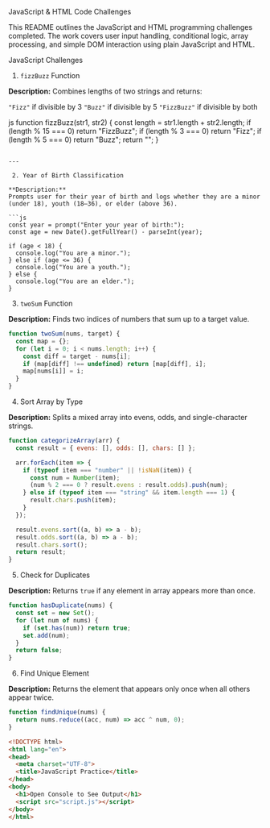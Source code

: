 JavaScript & HTML Code Challenges

This README outlines the JavaScript and HTML programming challenges completed. The work covers user input handling, conditional logic, array processing, and simple DOM interaction using plain JavaScript and HTML.



JavaScript Challenges

1. `fizzBuzz` Function

**Description:**
Combines lengths of two strings and returns:

 `"Fizz"` if divisible by 3
 `"Buzz"` if divisible by 5
 `"FizzBuzz"` if divisible by both

js
function fizzBuzz(str1, str2) {
  const length = str1.length + str2.length;
  if (length % 15 === 0) return "FizzBuzz";
  if (length % 3 === 0) return "Fizz";
  if (length % 5 === 0) return "Buzz";
  return "";
}
```

---

 2. Year of Birth Classification

**Description:**
Prompts user for their year of birth and logs whether they are a minor (under 18), youth (18–36), or elder (above 36).

```js
const year = prompt("Enter your year of birth:");
const age = new Date().getFullYear() - parseInt(year);

if (age < 18) {
  console.log("You are a minor.");
} else if (age <= 36) {
  console.log("You are a youth.");
} else {
  console.log("You are an elder.");
}
```



3. `twoSum` Function

**Description:**
Finds two indices of numbers that sum up to a target value.

```js
function twoSum(nums, target) {
  const map = {};
  for (let i = 0; i < nums.length; i++) {
    const diff = target - nums[i];
    if (map[diff] !== undefined) return [map[diff], i];
    map[nums[i]] = i;
  }
}
```



4. Sort Array by Type

**Description:**
Splits a mixed array into evens, odds, and single-character strings.

```js
function categorizeArray(arr) {
  const result = { evens: [], odds: [], chars: [] };

  arr.forEach(item => {
    if (typeof item === "number" || !isNaN(item)) {
      const num = Number(item);
      (num % 2 === 0 ? result.evens : result.odds).push(num);
    } else if (typeof item === "string" && item.length === 1) {
      result.chars.push(item);
    }
  });

  result.evens.sort((a, b) => a - b);
  result.odds.sort((a, b) => a - b);
  result.chars.sort();
  return result;
}
```



 5. Check for Duplicates

**Description:**
Returns `true` if any element in array appears more than once.

```js
function hasDuplicate(nums) {
  const set = new Set();
  for (let num of nums) {
    if (set.has(num)) return true;
    set.add(num);
  }
  return false;
}
```



 6. Find Unique Element

**Description:**
Returns the element that appears only once when all others appear twice.

```js
function findUnique(nums) {
  return nums.reduce((acc, num) => acc ^ num, 0);
}
```


```html
<!DOCTYPE html>
<html lang="en">
<head>
  <meta charset="UTF-8">
  <title>JavaScript Practice</title>
</head>
<body>
  <h1>Open Console to See Output</h1>
  <script src="script.js"></script>
</body>
</html>
```

